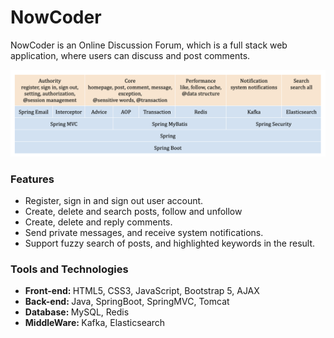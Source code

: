 # NowCoder
NowCoder is an Online Discussion Forum, which is a full stack  web application, where users can  discuss and post comments.

<p align="center"><img src="pictures/tools.png" alt="Demo Picture"></p>

### Features
* Register, sign in and sign out user account.
* Create, delete and search posts, follow and unfollow
* Create, delete and reply comments.
* Send private messages, and receive system notifications.
* Support fuzzy search of posts, and highlighted keywords in the result.

### Tools and Technologies
* <strong>Front-end: </strong>HTML5, CSS3, JavaScript, Bootstrap 5, AJAX
* <strong>Back-end: </strong>Java, SpringBoot, SpringMVC, Tomcat
* <strong>Database: </strong>MySQL, Redis
* <strong>MiddleWare: </strong>Kafka, Elasticsearch

